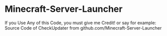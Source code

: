 # Minecraft-Server-Launcher
If you Use Any of this Code, you must give me Credit! or say for example: Source Code of CheckUpdater from github.com/Minecraft-Server-Launcher
